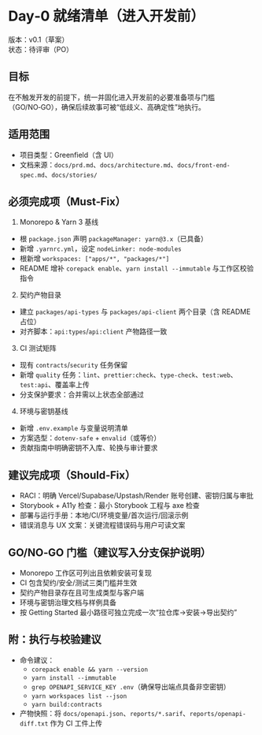 # Day‑0 就绪清单（进入开发前）

版本：v0.1（草案）  
状态：待评审（PO）

## 目标
在不触发开发的前提下，统一并固化进入开发前的必要准备项与门槛（GO/NO‑GO），确保后续故事可被“低歧义、高确定性”地执行。

## 适用范围
- 项目类型：Greenfield（含 UI）
- 文档来源：`docs/prd.md`、`docs/architecture.md`、`docs/front-end-spec.md`、`docs/stories/`

## 必须完成项（Must‑Fix）

1) Monorepo & Yarn 3 基线
- 根 `package.json` 声明 `packageManager: yarn@3.x`（已具备）
- 新增 `.yarnrc.yml`，设定 `nodeLinker: node-modules`
- 根新增 `workspaces: ["apps/*", "packages/*"]`
- README 增补 `corepack enable`、`yarn install --immutable` 与工作区校验指令

2) 契约产物目录
- 建立 `packages/api-types` 与 `packages/api-client` 两个目录（含 README 占位）
- 对齐脚本：`api:types`/`api:client` 产物路径一致

3) CI 测试矩阵
- 现有 `contracts`/`security` 任务保留
- 新增 `quality` 任务：`lint`、`prettier:check`、`type-check`、`test:web`、`test:api`、覆盖率上传
- 分支保护要求：合并需以上状态全部通过

4) 环境与密钥基线
- 新增 `.env.example` 与变量说明清单
- 方案选型：`dotenv-safe` + `envalid`（或等价）
- 贡献指南中明确密钥不入库、轮换与审计要求

## 建议完成项（Should‑Fix）
- RACI：明确 Vercel/Supabase/Upstash/Render 账号创建、密钥归属与审批
- Storybook + A11y 检查：最小 Storybook 工程与 axe 检查
- 部署与运行手册：本地/CI/环境变量/首次运行/回滚示例
- 错误消息与 UX 文案：关键流程错误码与用户可读文案

## GO/NO‑GO 门槛（建议写入分支保护说明）
- Monorepo 工作区可列出且依赖安装可复现
- CI 包含契约/安全/测试三类门槛并生效
- 契约产物目录存在且可生成类型与客户端
- 环境与密钥治理文档与样例具备
- 按 Getting Started 最小路径可独立完成一次“拉仓库→安装→导出契约”

## 附：执行与校验建议
- 命令建议：
  - `corepack enable && yarn --version`
  - `yarn install --immutable`
  - `grep OPENAPI_SERVICE_KEY .env`（确保导出端点具备非空密钥）
  - `yarn workspaces list --json`
  - `yarn build:contracts`
- 产物快照：将 `docs/openapi.json`、`reports/*.sarif`、`reports/openapi-diff.txt` 作为 CI 工件上传
